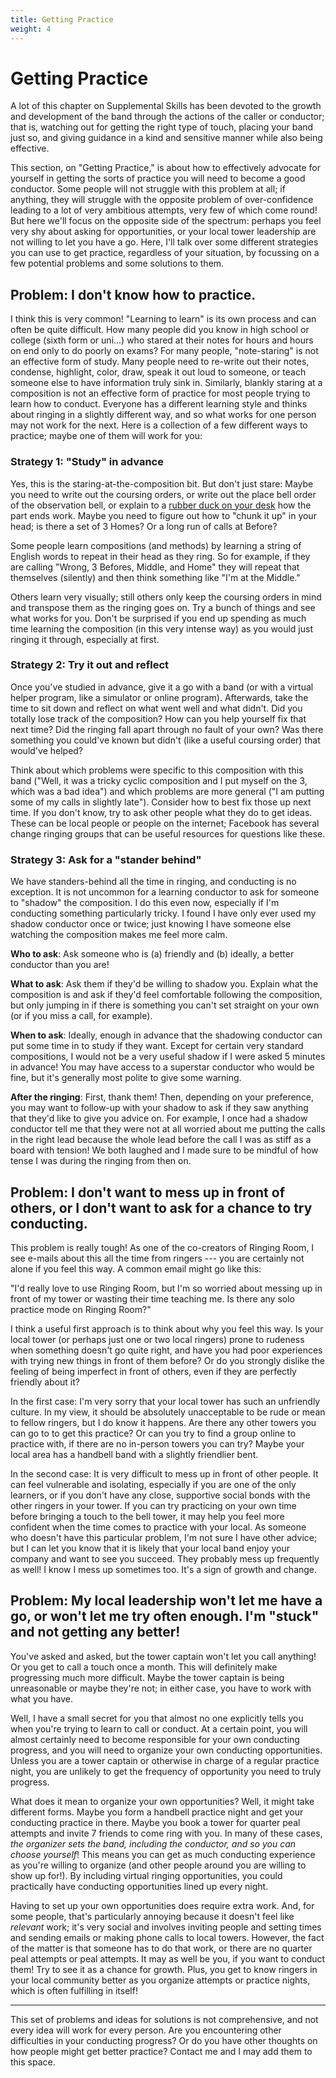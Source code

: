 ```yaml
---
title: Getting Practice
weight: 4
---
```


# Getting Practice

A lot of this chapter on Supplemental Skills has been devoted to the growth and development of the band through the actions of the caller or conductor; that is, watching out for getting the right type of touch, placing your band just so, and giving guidance in a kind and sensitive manner while also being effective.

This section, on "Getting Practice," is about how to effectively advocate for yourself in getting the sorts of practice you will need to become a good conductor. Some people will not struggle with this problem at all; if anything, they will struggle with the opposite problem of over-confidence leading to a lot of very ambitious attempts, very few of which come round! But here we'll focus on the opposite side of the spectrum: perhaps you feel very shy about asking for opportunities, or your local tower leadership are not willing to let you have a go. Here, I'll talk over some different strategies you can use to get practice, regardless of your situation, by focussing on a few potential problems and some solutions to them.

## Problem: I don't know how to practice.

I think this is very common! "Learning to learn" is its own process and can often be quite difficult. How many people did you know in high school or college (sixth form or uni...) who stared at their notes for hours and hours on end only to do poorly on exams? For many people, "note-staring" is not an effective form of study. Many people need to re-write out their notes, condense, highlight, color, draw, speak it out loud to someone, or teach someone else to have information truly sink in. Similarly, blankly staring at a composition is not an effective form of practice for most people trying to learn how to conduct. Everyone has a different learning style and thinks about ringing in a slightly different way, and so what works for one person may not work for the next. Here is a collection of a few different ways to practice; maybe one of them will work for you:

### Strategy 1: "Study" in advance

Yes, this is the staring-at-the-composition bit. But don't just stare: Maybe you need to write out the coursing orders, or write out the place bell order of the observation bell, or explain to a [rubber duck on your desk](https://en.wikipedia.org/wiki/Rubber_duck_debugging) how the part ends work. Maybe you need to figure out how to "chunk it up" in your head; is there a set of 3 Homes? Or a long run of calls at Before? 

Some people learn compositions (and methods) by learning a string of English words to repeat in their head as they ring. So for example, if they are calling "Wrong, 3 Befores, Middle, and Home" they will repeat that themselves (silently) and then think something like "I'm at the Middle." 

Others learn very visually; still others only keep the coursing orders in mind and transpose them as the ringing goes on. Try a bunch of things and see what works for you. Don't be surprised if you end up spending as much time learning the composition (in this very intense way) as you would just ringing it through, especially at first.

### Strategy 2: Try it out and reflect

Once you've studied in advance, give it a go with a band (or with a virtual helper program, like a simulator or online program). Afterwards, take the time to sit down and reflect on what went well and what didn't. Did you totally lose track of the composition? How can you help yourself fix that next time? Did the ringing fall apart through no fault of your own? Was there something you could've known but didn't (like a useful coursing order) that would've helped?

Think about which problems were specific to this composition with this band ("Well, it was a tricky cyclic composition and I put myself on the 3, which was a bad idea") and which problems are more general ("I am putting some of my calls in slightly late"). Consider how to best fix those up next time. If you don't know, try to ask other people what they do to get ideas. These can be local people or people on the internet; Facebook has several change ringing groups that can be useful resources for questions like these.


### Strategy 3: Ask for a "stander behind"

We have standers-behind all the time in ringing, and conducting is no exception. It is not uncommon for a learning conductor to ask for someone to "shadow" the composition. I do this even now, especially if I'm conducting something particularly tricky. I found I have only ever used my shadow conductor once or twice; just knowing I have someone else watching the composition makes me feel more calm.

**Who to ask**: Ask someone who is (a) friendly and (b) ideally, a better conductor than you are!

**What to ask**: Ask them if they'd be willing to shadow you. Explain what the composition is and ask if they'd feel comfortable following the composition, but only jumping in if there is something you can't set straight on your own (or if you miss a call, for example). 

**When to ask**: Ideally, enough in advance that the shadowing conductor can put some time in to study if they want. Except for certain very standard compositions, I would not be a very useful shadow if I were asked 5 minutes in advance! You may have access to a superstar conductor who would be fine, but it's generally most polite to give some warning.

**After the ringing**: First, thank them! Then, depending on your preference, you may want to follow-up with your shadow to ask if they saw anything that they'd like to give you advice on. For example, I once had a shadow conductor tell me that they were not at all worried about me putting the calls in the right lead because the whole lead before the call I was as stiff as a board with tension! We both laughed and I made sure to be mindful of how tense I was during the ringing from then on. 

## Problem: I don't want to mess up in front of others, or I don't want to ask for a chance to try conducting.

This problem is really tough! As one of the co-creators of Ringing Room, I see e-mails about this all the time from ringers --- you are certainly not alone if you feel this way. A common email might go like this:

"I'd really love to use Ringing Room, but I'm so worried about messing up in front of my tower or wasting their time teaching me. Is there any solo practice mode on Ringing Room?"

I think a useful first approach is to think about why you feel this way. Is your local tower (or perhaps just one or two local ringers) prone to rudeness when something doesn't go quite right, and have you had poor experiences with trying new things in front of them before? Or do you strongly dislike the feeling of being imperfect in front of others, even if they are perfectly friendly about it?

In the first case: I'm very sorry that your local tower has such an unfriendly culture. In my view, it should be absolutely unacceptable to be rude or mean to fellow ringers, but I do know it happens. Are there any other towers you can go to to get this practice? Or can you try to find a group online to practice with, if there are no in-person towers you can try? Maybe your local area has a handbell band with a slightly friendlier bent. 

In the second case: It is very difficult to mess up in front of other people. It can feel vulnerable and isolating, especially if you are one of the only learners, or if you don't have any close, supportive social bonds with the other ringers in your tower. If you can try practicing on your own time before bringing a touch to the bell tower, it may help you feel more confident when the time comes to practice with your local. As someone who doesn't have this particular problem, I'm not sure I have other advice; but I can let you know that it is likely that your local band enjoy your company and want to see you succeed. They probably mess up frequently as well! I know I mess up sometimes too. It's a sign of growth and change.


## Problem: My local leadership won't let me have a go, or won't let me try often enough. I'm "stuck" and not getting any better!

You've asked and asked, but the tower captain won't let you call anything! Or you get to call a touch once a month. This will definitely make progressing much more difficult. Maybe the tower captain is being unreasonable or maybe they're not; in either case, you have to work with what you have.

Well, I have a small secret for you that almost no one explicitly tells you when you're trying to learn to call or conduct. At a certain point, you will almost certainly need to become responsible for your own conducting progress, and you will need to organize your own conducting opportunities. Unless you are a tower captain or otherwise in charge of a regular practice night, you are unlikely to get the frequency of opportunity you need to truly progress.

What does it mean to organize your own opportunities? Well, it might take different forms. Maybe you form a handbell practice night and get your conducting practice in there. Maybe you book a tower for quarter peal attempts and invite 7 friends to come ring with you. In many of these cases, _the organizer sets the band, including the conductor, and so you can choose yourself_! This means you can get as much conducting experience as you're willing to organize (and other people around you are willing to show up for!). By including virtual ringing opportunities, you could practically have conducting opportunities lined up every night.

Having to set up your own opportunities does require extra work. And, for some people, that's particularly annoying because it doesn't feel like _relevant_ work; it's very social and involves inviting people and setting times and sending emails or making phone calls to local towers. However, the fact of the matter is that someone has to do that work, or there are no quarter peal attempts or peal attempts. It may as well be you, if you want to conduct them! Try to see it as a chance for growth. Plus, you get to know ringers in your local community better as you organize attempts or practice nights, which is often fulfilling in itself!

---

This set of problems and ideas for solutions is not comprehensive, and not every idea will work for every person. Are you encountering other difficulties in your conducting progress? Or do you have other thoughts on how people might get better practice? Contact me and I may add them to this space. 

